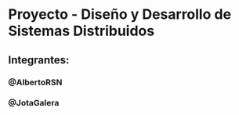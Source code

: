 # Proyecto - Diseño y Desarrollo de Sistemas Distribuidos

## Integrantes:

###  @AlbertoRSN
###  @JotaGalera